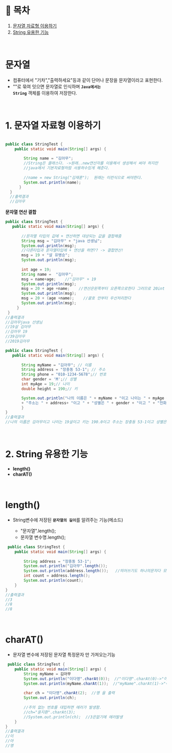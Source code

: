 # 🔖 목차

1. [문자열 자료형 이용하기](1#-문자열-자료형-이용하기) </br>
2. [String  유용한 기능](2#-String-유용한-기능) </br>


<br/>

# 문자열
  - 컴퓨터에서 "기차","출력하세요"등과 같이 단어나 문장을 문자열이라고 표현한다.
  - ""로 묶여 잇으면 문자열로 인식하며  <code><strong>Java에서는 String</code></strong> 객체를 이용하여 저장한다.

<br/>

# 1. 문자열 자료형 이용하기

```java

public class StringTest {
	public static void main(String[] args) {
	
		String name = "김아무";    
		//String은 클래스다. ->원래..new연산자를 이용해서 생성해서 써야 하지만
		//java에서 기본자료형처럼 사용하수있게 해준다.
    
		//name = new String("김재훈");  원래는 이런식으로 써야한다.
		System.out.println(name);
      }
  }
  //출력결과
  //김아무
  ```
 
 **문자열 연산 결합**
 ```java
 public class StringTest {
	public static void main(String[] args) {
	
		//문자열 타입의 값에 + 연산하면 대상되는 값을 결합해줌
		String msg = "김아무" + "java 선생님";
		System.out.println(msg);
		//다른타입과 문자열타입에 + 연산을 하면?? -> 결합연산!
		msg = 19 + "살 유병승";
		System.out.println(msg);
		
		int age = 19;
		String name =  "김아무";
		msg = name+age;    //"김아무" + 19
		System.out.println(msg);
		msg = 20 + age +name;    //연산은왼쪽부터 오른쪽으로한다 그러므로 20int age int 인트들이더해지고 문자열이더해진다.
		System.out.println(msg);
		msg = 20 + (age +name);    //괄호 안부터 우선처리한다 
		System.out.println(msg);
      }
  }
 //출력결과
 //김아무java 선생님
 //19살 김아무
 //김아무 19
 //39김아무
 //2019김아무
 ```
 ```java
 public class StringTest {
	public static void main(String[] args) {
	
		String myName = "김아무"; // 이름
		String address = "장충동 53-1"; // 주소
		String phone = "010-1234-5678";// 번호
		char gender = 'M';// 성별
		int myAge = 19;// 나이
		double height = 190;// 키

		System.out.println("나의 이름은 " + myName + "이고 나이는 " + myAge + "살이고 " + "키는 " + height + "이고 "
		+ "주소는 " + address+ "이고 " + "성별은 " + gender + "이고 " + "전화번호는 " + phone + "이다.");
		}
}
//출력결과
//나의 이름은 김아무이고 나이는 19살이고 키는 190.0이고 주소는 장충동 53-1이고 성별은 M이고 전화번호는 010-1234-5678이다.
```
</br>

# 2. String 유용한 기능

- **length()**
- **charAT()**

</br>

# length()
- String변수에 저장된 <code><strong>문자열의 길이</code></strong>를 알려주는 기능(메소드)

	- "문자열".length();
	- 문자열 변수명.length();

```java
 public class StringTest {
	public static void main(String[] args) {
		
		String address = "장충동 53-1";
		System.out.println("김아무".length());
		System.out.println(address.length());   //띄어쓰기도 하나의문자다 모두포함한다.
		int count = address.length();
		System.out.println(count);
	}
}
//출력결과
//3
//8
//8
```
</br>

# charAT()
- 문자열 변수에 저장된 문자열 특정문자 만 가져오는기능

```java
 public class StringTest {
	public static void main(String[] args) {
		String myName = 김아무
		System.out.println("이다영".charAt(0));  //"이다영".charAt(0)->"이"를출력한다.
		System.out.println(myName.charAt(1));  //"myName".charAt(1)->"아"를출력한다.
		
		char ch = "이다영".charAt(2);  //영 을 출력
		System.out.println(ch);
		
		//주의 없는 번호를 대입하면 에러가 발생함.
		//ch="윤지환".charAt(3);
		//System.out.println(ch);  //3은없기에 에러발생
	}
}
//출력결과
//이
//아
//영
```

	
	
	

  
  
